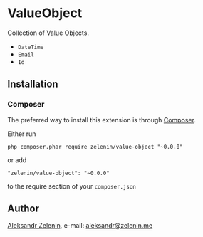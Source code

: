 # ValueObject

Collection of Value Objects.

- ```DateTime```
- ```Email```
- ```Id```

## Installation

### Composer

The preferred way to install this extension is through [Composer](http://getcomposer.org/).

Either run

```
php composer.phar require zelenin/value-object "~0.0.0"
```

or add

```
"zelenin/value-object": "~0.0.0"
```

to the require section of your ```composer.json```

## Author

[Aleksandr Zelenin](https://github.com/zelenin/), e-mail: [aleksandr@zelenin.me](mailto:aleksandr@zelenin.me)
